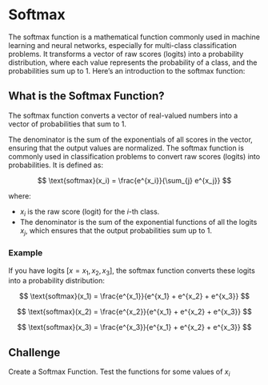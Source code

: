 # Softmax 

The softmax function is a mathematical function commonly used in machine learning and neural networks, especially for multi-class classification problems. It transforms a vector of raw scores (logits) into a probability distribution, where each value represents the probability of a class, and the probabilities sum up to 1. Here’s an introduction to the softmax function:

## What is the Softmax Function?
The softmax function converts a vector of real-valued numbers into a vector of probabilities that sum to 1.

The denominator is the sum of the exponentials of all scores in the vector, ensuring that the output values are normalized.
The softmax function is commonly used in classification problems to convert raw scores (logits) into probabilities. It is defined as:

$$
\text{softmax}(x_i) = \frac{e^{x_i}}{\sum_{j} e^{x_j}}
$$

where:
- $x_i$ is the raw score (logit) for the $i$-th class.
- The denominator is the sum of the exponential functions of all the logits $x_j$, which ensures that the output probabilities sum up to 1.

### Example

If you have logits $[x= x_1,x_2,x_3]$, the softmax function converts these logits into a probability distribution:

$$
\text{softmax}(x_1) = \frac{e^{x_1}}{e^{x_1} + e^{x_2} + e^{x_3}}
$$

$$
\text{softmax}(x_2) = \frac{e^{x_2}}{e^{x_1} + e^{x_2} + e^{x_3}}
$$

$$
\text{softmax}(x_3) = \frac{e^{x_3}}{e^{x_1} + e^{x_2} + e^{x_3}}
$$

## Challenge

Create a Softmax Function.
Test the functions for some values of
$x_i$